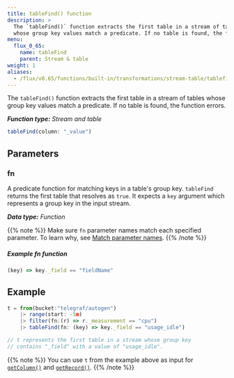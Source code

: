 ```yaml
---
title: tableFind() function
description: >
  The `tableFind()` function extracts the first table in a stream of tables
  whose group key values match a predicate. If no table is found, the function errors.
menu:
  flux_0_65:
    name: tableFind
    parent: Stream & table
weight: 1
aliases:
  - /flux/v0.65/functions/built-in/transformations/stream-table/tablefind/
---
```


The `tableFind()` function extracts the first table in a stream of tables whose
group key values match a predicate. If no table is found, the function errors.

_**Function type:** Stream and table_  

```js
tableFind(column: "_value")
```

## Parameters

### fn
A predicate function for matching keys in a table's group key.
`tableFind` returns the first table that resolves as `true`.
It expects a `key` argument which represents a group key in the input stream.

_**Data type:** Function_

{{% note %}}
Make sure `fn` parameter names match each specified parameter.
To learn why, see [Match parameter names](/flux/v0.65/language/data-model/#match-parameter-names).
{{% /note %}}

##### Example fn function
```js
(key) => key._field == "fieldName"
```

## Example
```js
t = from(bucket:"telegraf/autogen")
    |> range(start: -5m)
    |> filter(fn:(r) => r._measurement == "cpu")
    |> tableFind(fn: (key) => key._field == "usage_idle")

// t represents the first table in a stream whose group key
// contains "_field" with a value of "usage_idle".
```

{{% note %}}
You can use `t` from the example above as input for [`getColumn()`](/flux/v0.65/stdlib/built-in/transformations/stream-table/getcolumn/)
and [`getRecord()`](/flux/v0.65/stdlib/built-in/transformations/stream-table/getrecord/).
{{% /note %}}

